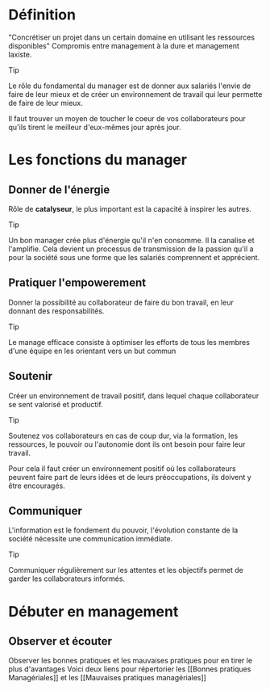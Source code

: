 # Définition

"Concrétiser un projet dans un certain domaine en utilisant les ressources disponibles"
Compromis entre management à la dure et management laxiste.

> [!tip]
Le rôle du fondamental du manager est de donner aux salariés l'envie de faire de leur mieux et de créer un environnement de travail qui leur permette de faire de leur mieux.

Il faut trouver un moyen de toucher le coeur de vos collaborateurs pour qu'ils tirent le meilleur d'eux-mêmes jour après jour.

# Les fonctions du manager
## Donner de l'énergie
Rôle de **catalyseur**, le plus important est la capacité à inspirer les autres.
>[!tip]
>Un bon manager crée plus d'énergie qu'il n'en consomme. Il la canalise et l'amplifie. Cela devient un processus de transmission de la passion qu'il a pour la société sous une forme que les salariés comprennent et apprécient.

## Pratiquer l'empowerement
Donner la possibilité au collaborateur de faire du bon travail, en leur donnant des responsabilités.

>[!tip]
>Le manage efficace consiste à optimiser les efforts de tous les membres d'une équipe en les orientant vers un but commun


## Soutenir
Créer un environnement de travail positif, dans lequel chaque collaborateur se sent valorisé et productif.

>[!tip]
>Soutenez vos collaborateurs en cas de coup dur, via la formation, les ressources, le pouvoir ou l'autonomie dont ils ont besoin pour faire leur travail.

Pour cela il faut créer un environnement positif où les collaborateurs peuvent faire part de leurs idées et de leurs préoccupations, ils doivent y être encouragés.

## Communiquer
L'information est le fondement du pouvoir, l'évolution constante de la société nécessite une communication immédiate.
>[!tip]
>Communiquer régulièrement sur les attentes et les objectifs permet de garder les collaborateurs informés.


# Débuter en management
## Observer et écouter
Observer les bonnes pratiques et les mauvaises pratiques pour en tirer le plus d'avantages
Voici deux liens pour répertorier les [[Bonnes pratiques Managériales]] et les [[Mauvaises pratiques managériales]]
